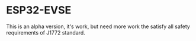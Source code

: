 # ESP32-EVSE

This is an alpha version, it's work, but need more work the satisfy all safety requirements of J1772 standard.
